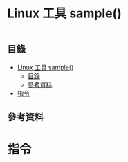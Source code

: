 # Linux 工具 sample()

```
```

## 目錄

- [Linux 工具 sample()](#linux-工具-sample)
	- [目錄](#目錄)
	- [參考資料](#參考資料)
- [指令](#指令)

## 參考資料

[]()

# 指令

```bash
```
